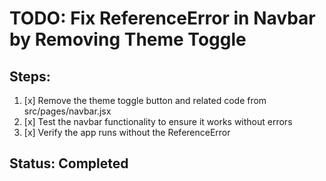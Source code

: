 # TODO: Fix ReferenceError in Navbar by Removing Theme Toggle

## Steps:
1. [x] Remove the theme toggle button and related code from src/pages/navbar.jsx
2. [x] Test the navbar functionality to ensure it works without errors
3. [x] Verify the app runs without the ReferenceError

## Status: Completed
